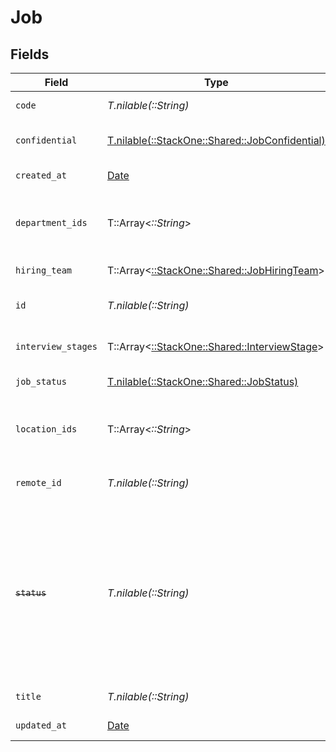 # Job


## Fields

| Field                                                                                                                                      | Type                                                                                                                                       | Required                                                                                                                                   | Description                                                                                                                                | Example                                                                                                                                    |
| ------------------------------------------------------------------------------------------------------------------------------------------ | ------------------------------------------------------------------------------------------------------------------------------------------ | ------------------------------------------------------------------------------------------------------------------------------------------ | ------------------------------------------------------------------------------------------------------------------------------------------ | ------------------------------------------------------------------------------------------------------------------------------------------ |
| `code`                                                                                                                                     | *T.nilable(::String)*                                                                                                                      | :heavy_minus_sign:                                                                                                                         | Code of the job                                                                                                                            | 184919                                                                                                                                     |
| `confidential`                                                                                                                             | [T.nilable(::StackOne::Shared::JobConfidential)](../../models/shared/jobconfidential.md)                                                   | :heavy_minus_sign:                                                                                                                         | Confidential status of the job                                                                                                             |                                                                                                                                            |
| `created_at`                                                                                                                               | [Date](https://ruby-doc.org/stdlib-2.6.1/libdoc/date/rdoc/Date.html)                                                                       | :heavy_minus_sign:                                                                                                                         | Date of creation                                                                                                                           | 2021-01-01T01:01:01.000Z                                                                                                                   |
| `department_ids`                                                                                                                           | T::Array<*::String*>                                                                                                                       | :heavy_minus_sign:                                                                                                                         | Department ids of the job                                                                                                                  | [<br/>"308570",<br/>"308571",<br/>"308572"<br/>]                                                                                           |
| `hiring_team`                                                                                                                              | T::Array<[::StackOne::Shared::JobHiringTeam](../../models/shared/jobhiringteam.md)>                                                        | :heavy_minus_sign:                                                                                                                         | Hiring team for the job.                                                                                                                   |                                                                                                                                            |
| `id`                                                                                                                                       | *T.nilable(::String)*                                                                                                                      | :heavy_minus_sign:                                                                                                                         | Unique identifier                                                                                                                          | 8187e5da-dc77-475e-9949-af0f1fa4e4e3                                                                                                       |
| `interview_stages`                                                                                                                         | T::Array<[::StackOne::Shared::InterviewStage](../../models/shared/interviewstage.md)>                                                      | :heavy_minus_sign:                                                                                                                         | Interview stages for the job.                                                                                                              |                                                                                                                                            |
| `job_status`                                                                                                                               | [T.nilable(::StackOne::Shared::JobStatus)](../../models/shared/jobstatus.md)                                                               | :heavy_minus_sign:                                                                                                                         | Status of the job                                                                                                                          |                                                                                                                                            |
| `location_ids`                                                                                                                             | T::Array<*::String*>                                                                                                                       | :heavy_minus_sign:                                                                                                                         | Location ids of the job                                                                                                                    | [<br/>"668570",<br/>"678571",<br/>"688572"<br/>]                                                                                           |
| `remote_id`                                                                                                                                | *T.nilable(::String)*                                                                                                                      | :heavy_minus_sign:                                                                                                                         | Provider's unique identifier                                                                                                               | 8187e5da-dc77-475e-9949-af0f1fa4e4e3                                                                                                       |
| ~~`status`~~                                                                                                                               | *T.nilable(::String)*                                                                                                                      | :heavy_minus_sign:                                                                                                                         | : warning: ** DEPRECATED **: This will be removed in a future release, please migrate away from it as soon as possible.<br/><br/>Status of the job | archived                                                                                                                                   |
| `title`                                                                                                                                    | *T.nilable(::String)*                                                                                                                      | :heavy_minus_sign:                                                                                                                         | Title of the job                                                                                                                           | Software Engineer                                                                                                                          |
| `updated_at`                                                                                                                               | [Date](https://ruby-doc.org/stdlib-2.6.1/libdoc/date/rdoc/Date.html)                                                                       | :heavy_minus_sign:                                                                                                                         | Date of last update                                                                                                                        | 2021-01-01T01:01:01.000Z                                                                                                                   |